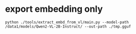# export embedding only
```
python ./tools/extract_embd_from_vl/main.py --model-path /data1/models/Qwen2-VL-2B-Instruct/ --out-path ./tmp.gguf
```
